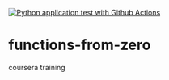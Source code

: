 [![Python application test with Github Actions](https://github.com/luabeltranga/functions-from-zero/actions/workflows/main.yml/badge.svg)](https://github.com/luabeltranga/functions-from-zero/actions/workflows/main.yml)

# functions-from-zero
coursera training

